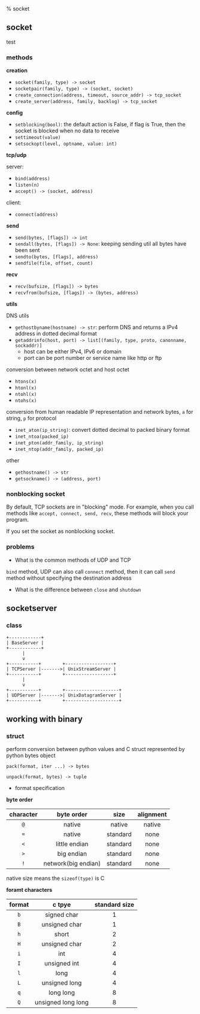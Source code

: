 % socket

## socket

test

### methods

**creation**

* `socket(family, type) -> socket`
* `socketpair(family, type) -> (socket, socket)`
* `create_connection(address, timeout, source_addr) -> tcp_socket`
* `create_server(address, family, backlog) -> tcp_socket`

**config** 

* `setblocking(bool)`: the default action is False, if flag is True, then the socket is blocked when no data to receive
* `settimeout(value)`
* `setsockopt(level, optname, value: int)`

**tcp/udp**

server:

* `bind(address)`
* `listen(n)`
* `accept() -> (socket, address)`

client:

* `connect(address)`

**send**

* `send(bytes, [flags]) -> int`
* `sendall(bytes, [flags]) -> None`: keeping sending util all bytes have been sent
* `sendto(bytes, [flags], address)`
* `sendfile(file, offset, count)`

**recv**

* `recv(bufsize, [flags]) -> bytes`
* `recvfrom(bufsize, [flags]) -> (bytes, address)`

**utils** 

DNS utils

* `gethostbyname(hostname) -> str`: perform DNS and returns a IPv4 address in dotted decimal format
* `getaddrinfo(host, port) -> list[(family, type, proto, canonname, sockaddr)]`
    * host can be either IPv4, IPv6 or domain
    * port can be port number or service name like http or ftp

conversion between network octet and host octet

* `htons(x)`
* `htonl(x)`
* `ntohl(x)`
* `ntohs(x)`

conversion from human readable IP representation and network bytes, `a` for string, `p` for protocol

* `inet_aton(ip_string)`: convert dotted decimal to packed binary format
* `inet_ntoa(packed_ip)`
* `inet_pton(addr_family, ip_string)`
* `inet_ntop(addr_family, packed_ip)`

other

* `gethostname() -> str`
* `getsockname() -> (address, port)`

### nonblocking socket

By default, TCP sockets are in "blocking" mode. For example, when you call methods like `accept, connect, send, recv`, these methods will block your program.

If you set the socket as nonblocking socket.

### problems

* What is the common methods of UDP and TCP

`bind` method, UDP can also call `connect` method, then it can call `send` method without specifying the destination address

* What is the difference between `close` and `shutdown`

## socketserver

### class

```
+------------+
| BaseServer |
+------------+
      |
      v
+-----------+        +------------------+
| TCPServer |------->| UnixStreamServer |
+-----------+        +------------------+
      |
      v
+-----------+        +--------------------+
| UDPServer |------->| UnixDatagramServer |
+-----------+        +--------------------+
```

## working with binary

### struct

perform conversion between python values and C struct represented by python bytes object

```
pack(format, iter ...) -> bytes

unpack(format, bytes) -> tuple
```

* format specification

**byte order**

| character | byte order          | size     | alignment |
| :-:       | :-:                 | :-:      | :-:       |
| `@`       | native              | native   | native    |
| `=`       | native              | standard | none      |
| `<`       | little endian       | standard | none      |
| `>`       | big endian          | standard | none      |
| `!`       | network(big endian) | standard | none      |

native size means the `sizeof(type)` is C


**foramt characters** 

| format | c tpye             | standard size |
| :-:    | :-:                | :-:           |
| `b`    | signed char        | 1             |
| `B`    | unsigned char      | 1             |
| `h`    | short              | 2             |
| `H`    | unsigned char      | 2             |
| `i`    | int                | 4             |
| `I`    | unsigned int       | 4             |
| `l`    | long               | 4             |
| `L`    | unsigned long      | 4             |
| `q`    | long long          | 8             |
| `Q`    | unsigned long long | 8             |
